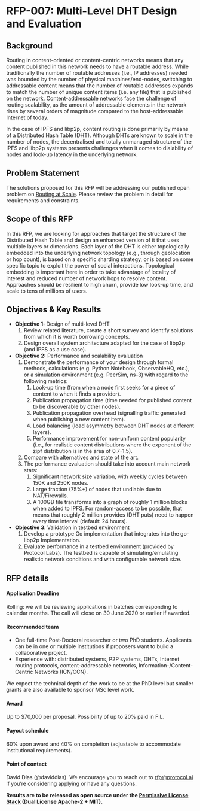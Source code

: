 # RFP-007: Multi-Level DHT Design and Evaluation


## Background

Routing in content-oriented or content-centric networks means that any content published in this network needs to have a routable address. While traditionally the number of routable addresses (i.e., IP addresses) needed was bounded by the number of physical machines/end-nodes, switching to addressable content means that the number of routable addresses expands to match the number of unique content items (i.e. any file) that is published on the network. Content-addressable networks face the challenge of routing scalability, as the amount of addressable elements in the network rises by several orders of magnitude compared to the host-addressable Internet of today.

In the case of IPFS and libp2p, content routing is done primarily by means of a Distributed Hash Table (DHT). Although DHTs are known to scale in the number of nodes, the decentralised and totally unmanaged structure of the IPFS and libp2p systems presents challenges when it comes to dialability of nodes and look-up latency in the underlying network.


## Problem Statement

The solutions proposed for this RFP will be addressing our published open problem on [Routing at Scale](https://github.com/libp2p/notes/blob/master/OPEN_PROBLEMS/ROUTING_AT_SCALE.md). Please review the problem in detail for requirements and constraints.


## Scope of this RFP

In this RFP, we are looking for approaches that target the structure of the Distributed Hash Table and design an enhanced version of it that uses multiple layers or dimensions. Each layer of the DHT is either topologically embedded into the underlying network topology (e.g., through geolocation or hop count), is based on a specific sharding strategy, or is based on some specific topic to exploit the power of social interactions. Topological embedding is important here in order to take advantage of locality of interest and reduced number of network hops to resolve content. Approaches should be resilient to high churn, provide low look-up time, and scale to tens of millions of users.


## Objectives & Key Results

* **Objective 1:** Design of multi-level DHT
    1. Review related literature, create a short survey and identify solutions from which it is worth borrowing concepts.
    2. Design overall system architecture adapted for the case of libp2p (and IPFS as a use case).
* **Objective 2:** Performance and scalability evaluation
    1. Demonstrate the performance of your design through formal methods, calculations (e.g. Python Notebook, ObservableHQ, etc.), or a simulation environment (e.g. PeerSim, ns-3) with regard to the following metrics:
        1. Look-up time (from when a node first seeks for a piece of content to when it finds a provider).
        2. Publication propagation time (time needed for published content to be discoverable by other nodes).
        3. Publication propagation overhead (signalling traffic generated when publishing a new content item).
        4. Load balancing (load asymmetry between DHT nodes at different layers).
        5. Performance improvement for non-uniform content popularity (i.e., for realistic content distributions where the exponent of the zipf distribution is in the area of 0.7-1.5).
    2. Compare with alternatives and state of the art.
    3. The performance evaluation should take into account main network stats:
        1. Significant network size variation, with weekly cycles between 150K and 250K nodes.
        2. Large fraction (75%+) of nodes that undiable due to NAT/Firewalls.
        3. A 100GB file transforms into a graph of roughly 1 million blocks when added to IPFS. For random-access to be possible, that means that roughly 2 million provides (DHT puts) need to happen every time interval (default: 24 hours).
* **Objective 3**: Validation in testbed environment
    1. Develop a prototype Go implementation that integrates into the go-libp2p Implementation.
    2. Evaluate performance in a testbed environment (provided by Protocol Labs). The testbed is capable of simulating/emulating realistic network conditions and with configurable network size.


## RFP details


#### Application Deadline

Rolling: we will be reviewing applications in batches corresponding to calendar months. The call will close on 30 June 2020 or earlier if awarded.


#### Recommended team

* One full-time Post-Doctoral researcher or two PhD students. Applicants can be in one or multiple institutions if proposers want to build a collaborative project.
* Experience with: distributed systems, P2P systems, DHTs, Internet routing protocols, content-addressable networks, Information-/Content-Centric Networks (ICN/CCN).

We expect the technical depth of the work to be at the PhD level but smaller grants are also available to sponsor MSc level work.


#### Award

Up to $70,000 per proposal. Possibility of up to 20% paid in FIL.


#### Payout schedule

60% upon award and 40% on completion (adjustable to accommodate institutional requirements).


#### Point of contact

David Dias (@daviddias). We encourage you to reach out to rfp@protocol.ai if you’re considering applying or have any questions.


**Results are to be released as open source under the [Permissive License Stack](https://protocol.ai/blog/announcing-the-permissive-license-stack/) (Dual License Apache-2 + MIT).**
